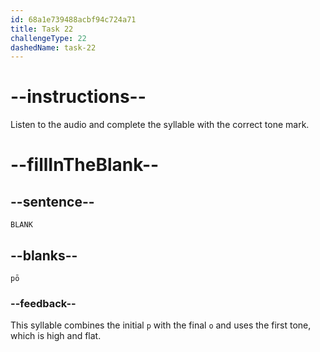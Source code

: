 ```yaml
---
id: 68a1e739488acbf94c724a71
title: Task 22
challengeType: 22
dashedName: task-22
---
```


<!-- (Audio) A: pō -->

# --instructions--

Listen to the audio and complete the syllable with the correct tone mark.

# --fillInTheBlank--

## --sentence--

`BLANK`

## --blanks--

`pō`

### --feedback--

This syllable combines the initial `p` with the final `o` and uses the first tone, which is high and flat.
